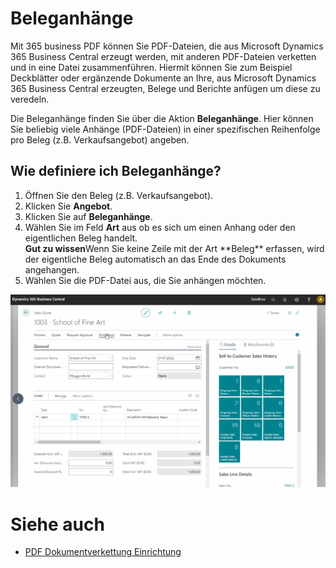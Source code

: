 # Beleganhänge

Mit 365 business PDF können Sie PDF-Dateien, die aus Microsoft Dynamics 365 Business Central erzeugt werden, mit anderen PDF-Dateien verketten und in eine Datei zusammenführen. Hiermit können Sie zum Beispiel Deckblätter oder ergänzende Dokumente an Ihre, aus Microsoft Dynamics 365 Business Central erzeugten, Belege und Berichte anfügen um diese zu veredeln.

Die Beleganhänge finden Sie über die Aktion **Beleganhänge**. Hier können Sie beliebig viele Anhänge (PDF-Dateien) in einer spezifischen Reihenfolge pro Beleg (z.B. Verkaufsangebot) angeben.

## Wie definiere ich Beleganhänge?

1. Öffnen Sie den Beleg (z.B. Verkaufsangebot).
2. Klicken Sie **Angebot**.
3. Klicken Sie auf **Beleganhänge**.
4. Wählen Sie im Feld **Art** aus ob es sich um einen Anhang oder den eigentlichen Beleg handelt.<br>
   <div class="alert alert-notice">
       <i class="fa-light fa-hand-point-up fa-lg"></i>
    <strong>Gut zu wissen</strong>Wenn Sie keine Zeile mit der Art **Beleg** erfassen, wird der eigentliche Beleg automatisch an das Ende des Dokuments angehangen.
   </div>
5. Wählen Sie die PDF-Datei aus, die Sie anhängen möchten.

![365 business PDF - Beleganhänge](/assets/images/365-business-pdf/365businesspdf-doc-attachments.gif)

# Siehe auch
 - [PDF Dokumentverkettung Einrichtung](concatenate.md)
